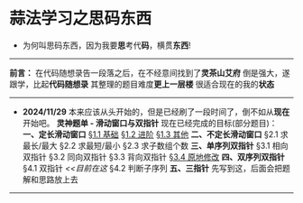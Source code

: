 # 蒜法学习之思码东西
- 为何叫思码东西，因为我要**思**考代**码**，横贯**东西**!
---
**前言：**
在代码随想录告一段落之后，在不经意间找到了**灵茶山艾府**
倒是强大，遂跟学，比起**代码随想录**
其整理的题目难度**更上一层楼**
很适合现在的我的**状态**

---

- **2024/11/29**
本来应该从头开始的，但是已经刷了一段时间了，倒不如从**现在**开始吧。
**灵神题单 - 滑动窗口与双指针**
现在已经完成的目标(部分题目)：
**一、定长滑动窗口**
[§1.1 基础](SlideWIndow_TwoPointer/s1.1.md)
[§1.2 进阶](SlideWIndow_TwoPointer/s1.2.md)
[§1.3 其他](SlideWIndow_TwoPointer/s1.3.md)
**二、不定长滑动窗口**
§2.1 求最长/最大
§2.2 求最短/最小
§2.3 求子数组个数
**三、单序列双指针**
§3.1 相向双指针
§3.2 同向双指针
§3.3 背向双指针
[§3.4 原地修改](SlideWIndow_TwoPointer/s3.4.md)
**四、双序列双指针**
§4.1 双指针  *<<目前在这*
§4.2 判断子序列
**五、三指针**
先写到这，后面会把题解和思路放上去

---

